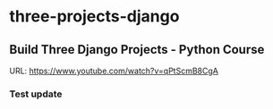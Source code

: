 # three-projects-django

## Build Three Django Projects - Python Course
URL: https://www.youtube.com/watch?v=qPtScmB8CgA

### Test update
